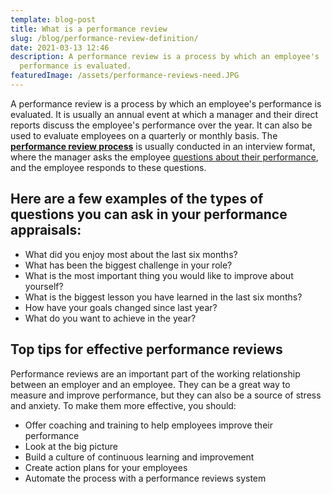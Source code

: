 ```yaml
---
template: blog-post
title: What is a performance review
slug: /blog/performance-review-definition/
date: 2021-03-13 12:46
description: A performance review is a process by which an employee's
  performance is evaluated.
featuredImage: /assets/performance-reviews-need.JPG
---
```

A performance review is a process by which an employee's performance is evaluated. It is usually an annual event at which a manager and their direct reports discuss the employee's performance over the year. It can also be used to evaluate employees on a quarterly or monthly basis. The **[performance review process](https://hbr.org/2016/10/the-performance-management-revolution)** is usually conducted in an interview format, where the manager asks the employee [questions about their performance](https://www.projectmanager.com/blog/the-10-best-performance-review-questions-with-examples), and the employee responds to these questions.

## Here are a few examples of the types of questions you can ask in your performance appraisals:

* What did you enjoy most about the last six months?
* What has been the biggest challenge in your role?
* What is the most important thing you would like to improve about yourself?
* What is the biggest lesson you have learned in the last six months?
* How have your goals changed since last year?
* What do you want to achieve in the year?

## Top tips for effective performance reviews

Performance reviews are an important part of the working relationship between an employer and an employee. They can be a great way to measure and improve performance, but they can also be a source of stress and anxiety. To make them more effective, you should:

* Offer coaching and training to help employees improve their performance
* Look at the big picture
* Build a culture of continuous learning and improvement
* Create action plans for your employees
* Automate the process with a performance reviews system